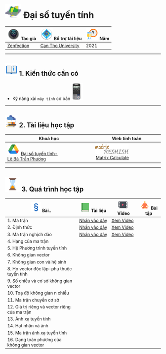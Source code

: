 # <img src="https://raw.githubusercontent.com/Zenfection/Image/master/2020/12/23-20-36-08-dstt.png" title="" alt="as" width="52"> Đại số tuyến tính

| <img src="https://raw.githubusercontent.com/Zenfection/Image/master/2021/03/20-14-36-27-logo%20cat.png" title="" alt="logo cat.png" width="40"> Tác giả | <img src="https://raw.githubusercontent.com/Zenfection/Image/master/2021/03/20-14-38-42-logo-ctu.png" title="" alt="logo-ctu.png" width="40"> Bổ trợ tài liệu | <img src="https://raw.githubusercontent.com/Zenfection/Image/master/2021/03/20-13-59-20-icons8-new_year's_eve.png" title="" alt="icons8-new_year's_eve.png" width="40"> Năm |
| ------------------------------------------------------------------------------------------------------------------------------------------------------- | ------------------------------------------------------------------------------------------------------------------------------------------------------------- | --------------------------------------------------------------------------------------------------------------------------------------------------------------------------- |
| [Zenfection](https://facebook.com/Zenfection)                                                                                                           | [Can Tho University](http://www.cit.ctu.edu.vn/)                                                                                                              | 2021                                                                                                                                                                        |

---

## <img src="https://raw.githubusercontent.com/Zenfection/Image/master/2020/12/23-22-00-06-icons8-user_manual.png" title="" alt="sd" width="40"> 1. Kiến thức cần có

- Kỹ năng xài `máy tính` cơ bản<img src="https://raw.githubusercontent.com/Zenfection/Image/master/2021/03/31-08-10-52-fx-580VN_X_F_CY-298A%20copy.png" title="" alt="fx-580VN_X_F_CY-298A copy.png" width="40"> 

---

## <img src="https://raw.githubusercontent.com/Zenfection/Image/master/2020/12/15-14-31-38-Cloud%20Library.png" title="" alt="S" width="40"> 2. Tài liệu học tập

| Khoá học                                                                                                                                                                                                                                                                                        | Web tính toán                                                                                                                                                                                     |
| ----------------------------------------------------------------------------------------------------------------------------------------------------------------------------------------------------------------------------------------------------------------------------------------------- | ------------------------------------------------------------------------------------------------------------------------------------------------------------------------------------------------- |
| <img src="https://raw.githubusercontent.com/Zenfection/Image/master/2021/03/20-16-12-37-icons8-google_drive.png" title="" alt="icons8-google_drive.png" width="40"> [Đại số tuyến tính-Lê Bá Trần Phương](https://drive.google.com/drive/folders/1s55CcmM3XX_F0oA5l-73Q5Xm1B4B9vX1?usp=sharing) | <img src="https://raw.githubusercontent.com/Zenfection/Image/master/2021/03/31-08-16-48-matrixLogo.png" title="" alt="matrixLogo.png" width="109"> [Matrix Calculate](https://matrixcalc.org/vi/) |

---

## ![icons8sandtimerpng](https://raw.githubusercontent.com/Zenfection/Image/master/2021/03/20-22-42-23-icons8-sand_timer.png) 3. Quá trình học tập

| ![icons8-section.png](https://raw.githubusercontent.com/Zenfection/Image/master/2021/03/31-08-30-37-icons8-section.png) Bài.. | ![icons8-green_book.png](https://raw.githubusercontent.com/Zenfection/Image/master/2021/03/31-08-30-15-icons8-green_book.png) Tài liệu | ![icons8-movie_beginning.png](https://raw.githubusercontent.com/Zenfection/Image/master/2021/03/31-08-29-47-icons8-movie_beginning.png) Video | ![icons8-guru.png](https://raw.githubusercontent.com/Zenfection/Image/master/2021/03/31-08-30-54-icons8-guru.png) Bài tập |
| ----------------------------------------------------------------------------------------------------------------------------- | -------------------------------------------------------------------------------------------------------------------------------------- | --------------------------------------------------------------------------------------------------------------------------------------------- | ------------------------------------------------------------------------------------------------------------------------- |
| 1. Ma trận                                                                                                                    | [Nhấn vào đây](https://github.com/Zenfection/CTU/blob/main/HocPhan/TN012-Dai_so_tuyen_tinh_va_hinh_hoc/Tailieu/1.MaTran.md)            | [Xem Video](https://drive.google.com/drive/folders/1_F-vHHprUhWRtsNdE42F0XtQg99htPZk?usp=sharing)                                             |                                                                                                                           |
| 2. Định thức                                                                                                                  | [Nhấn vào đây](https://github.com/Zenfection/CTU/blob/main/HocPhan/TN012-Dai_so_tuyen_tinh_va_hinh_hoc/Tailieu/2.Dinhthuc.md)          | [Xem Video](https://drive.google.com/drive/folders/1iU65_nVv1ZAbNRIHK8XBbcbwPwr4ckPn?usp=sharing)                                             |                                                                                                                           |
| 3. Ma trận nghịch đảo                                                                                                         | [Nhấn vào đây](https://github.com/Zenfection/CTU/blob/main/HocPhan/TN012-Dai_so_tuyen_tinh_va_hinh_hoc/Tailieu/3.Matrannghichdao.md)   | [Xem Video](https://drive.google.com/drive/folders/1OrjT85vf6MXSjnCr6jHgRWDDp1c97cbY?usp=sharing)                                             |                                                                                                                           |
| 4. Hạng của ma trận                                                                                                           |                                                                                                                                        |                                                                                                                                               |                                                                                                                           |
| 5. Hệ Phương trình tuyến tính                                                                                                 |                                                                                                                                        |                                                                                                                                               |                                                                                                                           |
| 6. Không gian vector                                                                                                          |                                                                                                                                        |                                                                                                                                               |                                                                                                                           |
| 7. Không gian con và hệ sinh                                                                                                  |                                                                                                                                        |                                                                                                                                               |                                                                                                                           |
| 8. Họ vector độc lập-phụ thuộc tuyến tính                                                                                     |                                                                                                                                        |                                                                                                                                               |                                                                                                                           |
| 9. Số chiều và cơ sở không gian vector                                                                                        |                                                                                                                                        |                                                                                                                                               |                                                                                                                           |
| 10. Toạ độ không gian n chiều                                                                                                 |                                                                                                                                        |                                                                                                                                               |                                                                                                                           |
| 11. Ma trận chuyển cơ sở                                                                                                      |                                                                                                                                        |                                                                                                                                               |                                                                                                                           |
| 12. Giá trị riêng và vector riêng của ma trận                                                                                 |                                                                                                                                        |                                                                                                                                               |                                                                                                                           |
| 13. Ánh xạ tuyến tính                                                                                                         |                                                                                                                                        |                                                                                                                                               |                                                                                                                           |
| 14. Hạt nhân và ảnh                                                                                                           |                                                                                                                                        |                                                                                                                                               |                                                                                                                           |
| 15. Ma trận ánh xạ tuyến tính                                                                                                 |                                                                                                                                        |                                                                                                                                               |                                                                                                                           |
| 16. Dạng toàn phương của không gian vector                                                                                    |                                                                                                                                        |                                                                                                                                               |                                                                                                                           |
